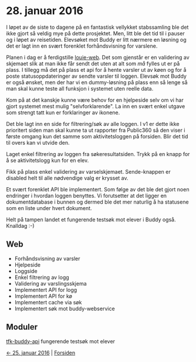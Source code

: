# 28. januar 2016

I løpet av de siste to dagene på en fantastisk vellykket stabssamling ble det ikke gjort så veldig mye på dette prosjektet.
Men, litt ble det tid til i pauser og i løpet av reisetiden.
Elevsøket mot Buddy er litt nærmere en løsning og det er lagt inn en svært forenklet forhåndsvisning for varslene.

Planen i dag er å ferdigstille [louie-web](https://github.com/telemark/louie-web). Det som gjenstår er en validering av skjemaet slik at man ikke får sendt det uten at alt som _må_ fylles ut er på plass.
I tillegg må det på plass et api for å hente varsler ut av køen og for å poste statusoppdateringer av sendte varsler til loggen.
Elevsøk mot Buddy er også ønsket, men der har vi en dummy-løsning på plass enn så lenge så man skal kunne teste all funksjon i systemet uten reelle data.

Kom på at det kanskje kunne være behov for en hjelpeside selv om vi har gjort systemet mest mulig "selvforklarende". 
La inn en svært enkel utgave som strengt tatt kun er forklaringer av ikonene.

Det ble lagt inn en side for filtrering/søk av alle loggen. 
I v1 er dette ikke prioritert siden man skal kunne ta ut rapporter fra Public360 så den viser i første omgang kun det samme som aktivitetsloggen på forsiden.
Blir det tid til overs kan vi utvide den.

Laget enkel filtrering av loggen fra søkeresultatsiden. Trykk på en knapp for å se aktivitetslogg kun for en elev.

Fikk på plass enkel validering av varselskjemaet. Sende-knappen er disabled helt til alle nødvendige valg er krysset av.

Et svært forenklet API ble implementert. Som følge av det ble det gjort noen endringer i hvordan loggen benyttes.
Vi forutsetter at det ligger en dokumentdatabase i bunnen og dermed ble det mer naturlig å ha statusene som en liste under hvert dokument.

Helt på tampen landet et fungerende testsøk mot elever i Buddy også. Knalldag :-)

## Web
- Forhåndsvisning av varsler
- Hjelpeside
- Loggside
- Enkel filtrering av logg
- Validering av varslingsskjema
- Implementert API for logg
- Implementert API for kø
- Implementert cache via søk
- Implementert søk mot buddy-webservice

## Moduler
[tfk-buddy-api](https://github.com/telemark/tfk-buddy-api) fungerende testsøk mot elever

[<- 25. januar 2016](2016-01-25.md)  |  [Forsiden](../index.md)